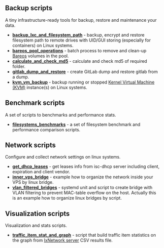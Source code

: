 ## Backup scripts

A tiny infrastructure-ready tools for backup, restore and maintenance your data.

- [**backup_lxc_and_filesystem_path**](backup/backup_lxc_and_filesystem_path/README.md) - backup, encrypt and
restore filesystem path to remote drives with UID/GUI storing (especially for containers) on Linux systems.
- [**bareos_pool_operations**](backup/bareos_pool_operations/README.md) - batch process to remove and clean-up
[Bareos](https://www.bareos.com/) volumes in the pool.
- [**calculate_and_check_md5**](backup/calculate_and_check_md5) - calculate and check md5 of required folder.
- [**gitlab_dump_and_restore**](backup/gitlab_dump_and_restore/README.md) - create GitLab dump and restore gitlab from 
a dump.
- [**kvm_vm_backup**](backup/kvm_vm_backup/README.md) - backup running or stopped
[Kernel Virtual Machine (KVM)](https://www.linux-kvm.org/page/Main_Page) instance(s) on Linux systems.

## Benchmark scripts

A set of scripts to benchmarks and performance stats.

- [**filesystems_benchmarks**](benchmark/filesystems_benchmarks/README.md) - a set of filesystem benchmark and 
performance comparison scripts.

## Network scripts

Configure and collect network settings on linux systems.

- [**get_dhcp_leases**](network/get_dhcpd_leases/README.md) - get leases info from isc-dhcp server including client, 
expiration and client vendor.
- [**inner_vps_bridge**](network/inner_vps_bridge/README.md) - example how to organize the network inside your VPS by
linux bridge.
- [**vlan_filtered_bridges**](network/vlan_filtered_bridges/README.md) - systemd unit and script to create bridge with
VLAN filtering to prevent MAC-table overflow on the host. Actually this is an example how to organize linux bridges by
script.

## Visualization scripts

Visualization and stats scripts.

- [**traffic_item_stat_and_graph**](visualization/traffic_item_stat_and_graph/README.md) - script that build traffic
item statistics on the graph from [IxNetwork server](https://support.ixiacom.com/version/ixnetwork-916) CSV results 
file.
